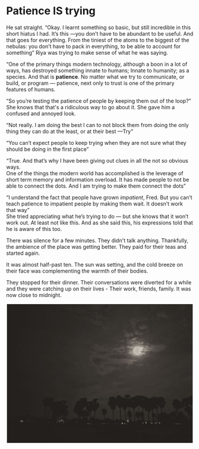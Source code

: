 # Patience IS trying

He sat straight. “Okay. I learnt something so basic, but still incredible in this short hiatus I had. It’s this —you don’t have to be abundant to be useful. And that goes for everything. From the tiniest of the atoms to the biggest of the nebulas: you don’t have to pack in everything, to be able to account for something” Riya was trying to make sense of what he was saying.  

“One of the primary things modern technology, although a boon in a lot of ways, has destroyed something innate to humans; Innate to humanity; as a species. And that is **patience**. No matter what we try to communicate, or build, or program — patience, next only to trust is one of the primary features of humans.  

“So you’re testing the patience of people by keeping them out of the loop?” She knows that that's a ridiculous way to go about it. She gave him a confused and annoyed look.  

“Not really. I am doing the best I can to not block them from doing the only thing they can do at the least, or at their best —Try”  

“You can’t expect people to keep trying when they are not sure what they should be doing in the first place”  

“True. And that’s why I have been giving out clues in all the not so obvious ways.  
One of the things the modern world has accomplished is the leverage of short term memory and information overload. It has made people to not be able to connect the dots. And I am trying to make them connect the dots”  

“I understand the fact that people have grown *impatient*, Fred. But you can’t teach patience to impatient people by making them wait. It doesn’t work that way”  
She tried appreciating what he’s trying to do — but she knows that it won’t work out. At least not like this. And as she said this, his expressions told that he is aware of this too.  

There was silence for a few minutes. They didn't talk anything. Thankfully, the ambience of the place was getting better. They paid for their teas and started again.  

It was almost half-past ten. The sun was setting, and the cold breeze on their face was complementing the warmth of their bodies.  

They stopped for their dinner. Their conversations were diverted for a while and they were catching up on their lives - Their work, friends, family. It was now close to midnight.  

![mid-night](night-clean.jpeg)  